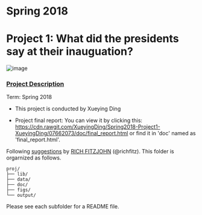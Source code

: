 # Spring 2018
# Project 1: What did the presidents say at their inauguation?

![image](figs/title.jpg)

### [Project Description](doc/)

Term: Spring 2018

+ This project is conducted by Xueying Ding

+ Project final report: You can view it by clicking this: https://cdn.rawgit.com/XueyingDing/Spring2018-Project1-XueyingDing/07662073/doc/final_report.html or find it in 'doc' named as 'final_report.html'.

Following [suggestions](http://nicercode.github.io/blog/2013-04-05-projects/) by [RICH FITZJOHN](http://nicercode.github.io/about/#Team) (@richfitz). This folder is orgarnized as follows.

```
proj/
├── lib/
├── data/
├── doc/
├── figs/
└── output/
```

Please see each subfolder for a README file.
